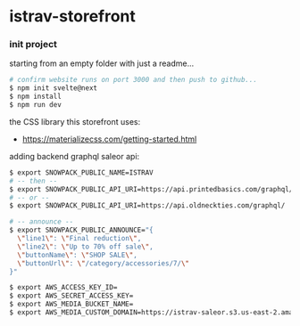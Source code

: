 istrav-storefront
========

### init project
starting from an empty folder with just a readme...
```bash
# confirm website runs on port 3000 and then push to github...
$ npm init svelte@next
$ npm install
$ npm run dev
```

the CSS library this storefront uses:
- https://materializecss.com/getting-started.html

adding backend graphql saleor api:
```bash
$ export SNOWPACK_PUBLIC_NAME=ISTRAV
# -- then --
$ export SNOWPACK_PUBLIC_API_URI=https://api.printedbasics.com/graphql/
# -- or --
$ export SNOWPACK_PUBLIC_API_URI=https://api.oldneckties.com/graphql/

# -- announce --
$ export SNOWPACK_PUBLIC_ANNOUNCE="{
  \"line1\": \"Final reduction\",
  \"line2\": \"Up to 70% off sale\",
  \"buttonName\": \"SHOP SALE\",
  \"buttonUrl\": \"/category/accessories/7/\"
}"

$ export AWS_ACCESS_KEY_ID=
$ export AWS_SECRET_ACCESS_KEY=
$ export AWS_MEDIA_BUCKET_NAME=
$ export AWS_MEDIA_CUSTOM_DOMAIN=https://istrav-saleor.s3.us-east-2.amazonaws.com

```

